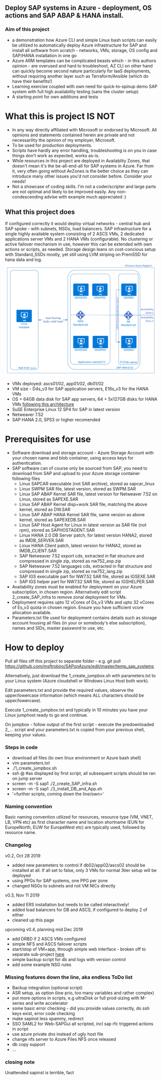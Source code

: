 ## Deploy SAP systems in Azure - deployment, OS actions and SAP ABAP & HANA install.

### Aim of this project
- a demonstration how Azure CLI and simple Linux bash scripts can easily be utilized to automatically deploy Azure infrastructure for SAP and install all software from scratch - networks, VMs, storage, OS config and SAP/HANA installation in one go
- Azure ARM templates can be complicated beasts which - in this authors opinion - are overused and hard to troubleshoot, AZ CLI on other hand can quickly become second nature particularly for IaaS deployments, without requiring another layer such as Terraform/Ansible (which do have their benefits!)
- Learning exercise coupled with own need for quick-to-spinup demo SAP system with full high availability testing (sans the cluster setup)
- A starting point for own additions and tests

# What this is project IS NOT
- In any way directly affiliated with Microsoft or endorsed by Microsoft. All opinions and statements contained herein are private and not necessarility the opinion of my employer, Microsoft.
- To be used for production deployments.
- Scripts have hardly any error handling, troubleshooting is on you in case things don't work as expected, works as-is.
- While resources in this project are deployed in Availablity Zones, that doesn't mean it's the be-all-end-all for SAP systems in Azure. Far from it, very often going without AvZones is the better choice as they can introduce many other issues you'd not consider before. Consider your needs!
- Not a showcase of coding skills. I'm not a coder/scripter and large parts are not optimal and likely to be improved easily. Any non-condescending advise with example much appreciated :)

## What this project does
If configured correctly it would deploy virtual networks - central hub and SAP spoke - with subnets, NSGs, load balancers.
SAP infrastructure for a single highly available system consisting of 2 ASCS VMs, 2 dedicated applications server VMs and 2 HANA VMs (configurable).
No clustering or active failover mechanism in use, however this can be extended with own actions or scripts, as needed.
Storage design leans on cost-concious setup with Standard_SSDs mostly, yet still using LVM striping on PremSSD for hana data and log.
![Overview Visio](images/overview_visio.png)
 - VMs deployed: <sapsid>ascs01/02, <sapsid>app01/02, <sapsid>db01/02
 - VM size - D4s_v3 for SAP application servers, E16s_v3 for the HANA VMs
 - OS + 64GB data disk for SAP app servers, 64 + 5x127GB disks for HANA VMs [following this architecture](https://docs.microsoft.com/en-us/azure/virtual-machines/workloads/sap/hana-vm-operations-storage#cost-conscious-azure-storage-configuration)  
 - SuSE Enterprise Linux 12 SP4 for SAP in latest version
 - Netweaver 7.52
 - SAP HANA 2.0, SPS3 or higher recomended
 
# Prerequisites for use
- Software download and storage account - Azure Storage Account with your chosen name and blob container, using access keys for authentication.
- SAP software can of course only be sourced from SAP, you need to download from SAP and upload to your Azure storage container following files
    - Linux SAPCAR executable (not SAR archive), stored as sapcar_linux
    - Linux SWPM SAR file, latest version, stored as SWPM.SAR
    - Linux SAP ABAP Kernel SAR file, latest version for Netweaver 7.52 on Linux, stored as SAPEXE.SAR
    - Linux SAP ABAP Kernel disp+work SAR file, matching the above kernel, stored as DW.SAR
    - Linux SAP ABAP HANA Kernel SAR file, same version as above kernel, stored as SAPEXEDB.SAR
    - Linux SAP Host Agent for Linux in latest version as SAR file (not rpm), stored as SAPHOSTAGENT.SAR
    - Linux HANA 2.0 DB Server patch, for latest version HANA2, stored as IMDB_SERVER.SAR
    - Linux HANA Client patch, latest version for HANA2, stored as IMDB_CLIENT.SAR
    - SAP Netweaver 7.52 export cds, extracted in flat structure and compressed in single zip, stored as nw752_exp.zip
    - SAP Netweaver 7.52 languages cds, extracted in flat structure and compressed in single zip, stored as nw752_lang.zip
    - SAP IGS executable part for NW7.52 SAR file, stored as IGSEXE.SAR
    - SAP IGS helper part for NW7.52 SAR file, stored as IGSHELPER.SAR
- Availability zones must be enabled for deployment on your Azure subscription, in chosen region. Alternatively edit script 2_create_SAP_infra to remove zonal deployment for VMs.
- Deployment requires upto 12 vCores of Ds_v3 VMs and upto 32 vCores of Es_v3 quota in chosen region. Ensure you have sufficient vcore allocation available.
- Parameters.txt file used for deployment contains details such as storage account housing all files (in your or somebody's else subscription), names and SIDs, master password to use, etc.

# How to deploy
Pull all files off this project to separate folder - e.g. git pull https://github.com/msftrobiro/SAPonAzure/edit/master/temp_sap_systems

Alternatively, just download the 1_create_jumpbox.sh with parameters.txt to your Linux system (Azure cloudshell or Windows Linux Host both work).

Edit parameters.txt and provide the required values, observe the upper/lowercase information (which means ALL characters should be upper/lowercase).

Execute 1_create_jumpbox.txt and typically in 10 minutes you have your Linux jumphost ready to go and continue.

On jumpbox - follow output of the first script - execute the predownloaded 2_... script and your parameters.txt is copied from your previous shell, keeping your values.

### Steps in code
- download all files (to own linux environment or Azure bash shell)
- vim parameters.txt
- ./1_create_jumpbox.sh
- ssh <username>@<jumpbox> #as displayed by first script, all subsequent scripts should be ran on jump server
- screen -m -S sap1 ./2_create_SAP_infra.sh
- screen -m -S sap1 ./3_install_DB_and_App.sh
- '<further scripts, coming down the line/own>'

### Naming convention
Basic naming convention utilized for resources, resource type (VM, VNET, LB, VPN etc) as first character name and location shortname (EUN for EuropeNorth, EUW for EuropeWest etc) are typically used, followed by resource name.

### Changelog
v0.2, Oct 28 2019
- added new parameters to control if db02/app02/ascs02 should be installed at all. If all set to false, only 3 VMs for normal 3tier setup will be deployed
- using PPGs for SAP systems, one PPG per zone
- changed NSGs to subnets and not VM NICs directly

v0.3, Nov 11 2019
- added ERS installation but needs to be called interactively!
- added load balancers for DB and ASCS, if configured to deploy 2 of either
- cleaned up this page

upcoming v0.4, planning mid Dec 2019
- add DRBD if 2 ASCS VMs configured
- simple NFS and ASCS failover scripts
- start/stop of VM+app, through simple web interface - broken off to separate sub-project [here](https://github.com/msftrobiro/stopstart_automation/tree/master/)
- simple backup script for db and logs with version control
- add some example NSG rules

### Missing features down the line, aka endless ToDo list
- Backup integration (optional script)
- ASR setup, as option (low prio, too many variables and rather complex)
- put more options in scripts, e.g ultraDisk or full prod-sizing with M-series and write accelerator
- some basic error checking - did you provide values correctly, do ssh keys exist, error code checking
- make sapinst less spammy, redirect 
- SSO SAML2 for Web-SAPGui all scripted, incl sap rfc triggered actions in script 
- use azure private dns instead of ugly host file
- change nfs server to Azure Files NFS once released
- db copy support
- ... 


### closing note
Unattended sapinst is terrible, fact
